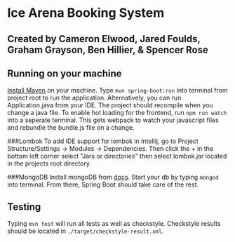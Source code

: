 # Ice Arena Booking System

## Created by Cameron Elwood, Jared Foulds, Graham Grayson, Ben Hillier, & Spencer Rose

## Running on your machine
[Install Maven](https://maven.apache.org/install.html)
on your machine.
Type `mvn spring-boot:run` into terminal from project
root to run the application.
Alternatively, you can run Application.java from your IDE.
The project should recompile when you change a java file.
To enable hot loading for the frontend, run `npm run watch` 
into a seperate terminal. This gets webpack to watch your javascript files
and rebundle the bundle.js file on a change.

###Lombok
To add IDE support for lombok in Intellij, go to Project Structure/Settings -> Modules -> Dependencies.
Then click the + in the bottom left corner select "Jars or directories" then select lombok.jar
located in the projects root directory.

###MongoDB
Install mongoDB from [docs](https://docs.mongodb.com/manual/installation/).
Start your db by typing `mongod` into terminal.
From there, Spring Boot should take care of the rest.

## Testing

Typing `mvn test` will run all tests as well as checkstyle.
Checkstyle results should be located in 
`./target/checkstyle-result.xml`.
